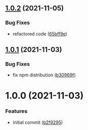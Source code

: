 ## [1.0.2](https://github.com/augustinesaidimu/mkdoc/compare/v1.0.1...v1.0.2) (2021-11-05)


### Bug Fixes

* refactored code ([65bff9e](https://github.com/augustinesaidimu/mkdoc/commit/65bff9efb29b160d92db0552c15fb3f1ec3cefbf))

## [1.0.1](https://github.com/augustinesaidimu/mkdoc/compare/v1.0.0...v1.0.1) (2021-11-03)


### Bug Fixes

* fix npm distribution ([b30969f](https://github.com/augustinesaidimu/mkdoc/commit/b30969fbd7e4db73c5fbe10f91d380dc93c340a0))

# 1.0.0 (2021-11-03)


### Features

* initial commit ([b2f9295](https://github.com/augustinesaidimu/mkdoc/commit/b2f9295ca82182cb9d285de74c11be4d58040350))
